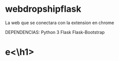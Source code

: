 # webdropshipflask
La web que se conectara con la extension en chrome


DEPENDENCIAS:
Python 3
Flask 
Flask-Bootstrap

<h1>e<\h1>
